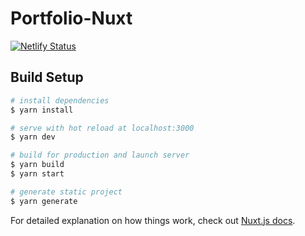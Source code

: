 # Portfolio-Nuxt

[![Netlify Status](https://api.netlify.com/api/v1/badges/b5d03e96-1399-4181-b6f2-c233d2c51fd1/deploy-status)](https://app.netlify.com/sites/drappierq/deploys)

## Build Setup

```bash
# install dependencies
$ yarn install

# serve with hot reload at localhost:3000
$ yarn dev

# build for production and launch server
$ yarn build
$ yarn start

# generate static project
$ yarn generate
```

For detailed explanation on how things work, check out [Nuxt.js docs](https://nuxtjs.org).
